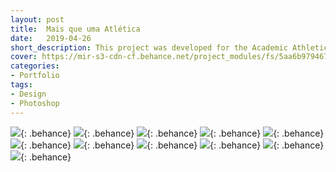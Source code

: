```yaml
---
layout: post
title:  Mais que uma Atlética
date:   2019-04-26
short_description: This project was developed for the Academic Athletic Association of Applied Social Sciences Unicentro Guarapuava, for the Econo 2019 event.
cover: https://mir-s3-cdn-cf.behance.net/project_modules/fs/5aa6b979467533.5cc3a02ee4964.png
categories:
- Portfolio
tags:
- Design
- Photoshop
---
```


![](https://mir-s3-cdn-cf.behance.net/project_modules/fs/5aa6b979467533.5cc3a02ee4964.png){: .behance}
![](https://mir-s3-cdn-cf.behance.net/project_modules/fs/10adae79467533.5cc3a02ee3f4f.png){: .behance}
![](https://mir-s3-cdn-cf.behance.net/project_modules/fs/23223379467533.5cc3a02ee4486.png){: .behance}
![](https://mir-s3-cdn-cf.behance.net/project_modules/fs/11834779467533.5cc3a02ee5223.png){: .behance}
![](https://mir-s3-cdn-cf.behance.net/project_modules/fs/0052da79467533.5cc3a02ee578e.png){: .behance}
![](https://mir-s3-cdn-cf.behance.net/project_modules/fs/c33acb79467533.5cc3a02ee59c0.png){: .behance}
![](https://mir-s3-cdn-cf.behance.net/project_modules/fs/0d947079467533.5cc3a02ee5049.png){: .behance}
![](https://mir-s3-cdn-cf.behance.net/project_modules/fs/6e57e479467533.5cc3a02ee4b6c.png){: .behance}
![](https://mir-s3-cdn-cf.behance.net/project_modules/fs/f9191279467533.5cc3a02ee60a7.png){: .behance}
![](https://mir-s3-cdn-cf.behance.net/project_modules/fs/b7c2fe79467533.5cc3a02ee5529.png){: .behance}
![](https://mir-s3-cdn-cf.behance.net/project_modules/fs/cf81ef79467533.5cc3a02ee5bbe.png){: .behance}



